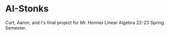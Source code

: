 # AI-Stonks
Curt, Aaron, and I's final project for Mr. Honner Linear Algebra 22-23 Spring Semester.
